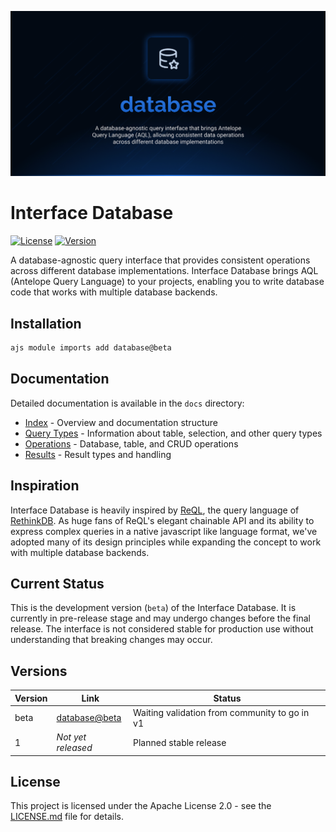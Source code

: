 ![Database](.github/social-card.png)

# Interface Database

[![License](https://img.shields.io/badge/License-Apache%202.0-blue.svg)](LICENSE.md)
[![Version](https://img.shields.io/badge/version-beta-orange.svg)](https://github.com/antelopejs/antelope)

A database-agnostic query interface that provides consistent operations across different database implementations. Interface Database brings AQL (Antelope Query Language) to your projects, enabling you to write database code that works with multiple database backends.

## Installation

```bash
ajs module imports add database@beta
```

## Documentation

Detailed documentation is available in the `docs` directory:

- [Index](./docs/index.md) - Overview and documentation structure
- [Query Types](./docs/1.query_types/) - Information about table, selection, and other query types
- [Operations](./docs/2.operations/) - Database, table, and CRUD operations
- [Results](./docs/3.results/) - Result types and handling

## Inspiration

Interface Database is heavily inspired by [ReQL](https://rethinkdb.com/docs/introduction-to-reql/), the query language of [RethinkDB](https://rethinkdb.com/). As huge fans of ReQL's elegant chainable API and its ability to express complex queries in a native javascript like language format, we've adopted many of its design principles while expanding the concept to work with multiple database backends.

## Current Status

This is the development version (`beta`) of the Interface Database. It is currently in pre-release stage and may undergo changes before the final release. The interface is not considered stable for production use without understanding that breaking changes may occur.

## Versions

| Version | Link                                                                                              | Status                                        |
| ------- | ------------------------------------------------------------------------------------------------- | --------------------------------------------- |
| beta    | [database@beta](https://github.com/AntelopeJS/rethinkdb/tree/main/.antelope/output/database/beta) | Waiting validation from community to go in v1 |
| 1       | _Not yet released_                                                                                | Planned stable release                        |

## License

This project is licensed under the Apache License 2.0 - see the [LICENSE.md](LICENSE.md) file for details.
